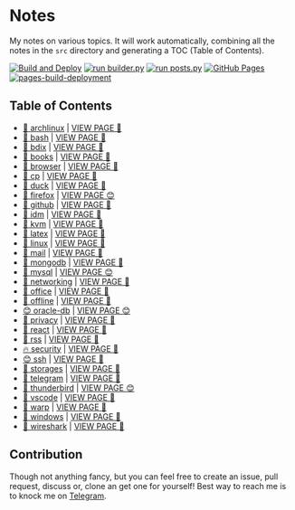 # Notes

My notes on various topics. It will work automatically, combining all the notes in the `src` directory and generating a TOC (Table of Contents).

[![Build and Deploy](https://github.com/SharafatKarim/notes/actions/workflows/action.yml/badge.svg)](https://github.com/SharafatKarim/notes/actions/workflows/action.yml)
[![run builder.py](https://github.com/SharafatKarim/notes/actions/workflows/action.yml/badge.svg)](https://github.com/SharafatKarim/notes/actions/workflows/action.yml)
[![run posts.py](https://github.com/SharafatKarim/notes/actions/workflows/posts.yml/badge.svg)](https://github.com/SharafatKarim/notes/actions/workflows/posts.yml)
[![GitHub Pages](https://github.com/SharafatKarim/notes/actions/workflows/gh-pages.yml/badge.svg)](https://github.com/SharafatKarim/notes/actions/workflows/gh-pages.yml)
[![pages-build-deployment](https://github.com/SharafatKarim/notes/actions/workflows/pages/pages-build-deployment/badge.svg)](https://github.com/SharafatKarim/notes/actions/workflows/pages/pages-build-deployment)


## Table of Contents

- [👾 archlinux](src/archlinux.md) | <a href='https://sharafat.is-a.dev/notes/archlinux' target='_blank'>VIEW PAGE 🌟</a>
- [🍕 bash](src/bash.md) | <a href='https://sharafat.is-a.dev/notes/bash' target='_blank'>VIEW PAGE 🎸</a>
- [🎸 bdix](src/bdix.md) | <a href='https://sharafat.is-a.dev/notes/bdix' target='_blank'>VIEW PAGE 🚀</a>
- [🚀 books](src/books.md) | <a href='https://sharafat.is-a.dev/notes/books' target='_blank'>VIEW PAGE 🌟</a>
- [👾 browser](src/browser.md) | <a href='https://sharafat.is-a.dev/notes/browser' target='_blank'>VIEW PAGE 🤖</a>
- [🎸 cp](src/cp.md) | <a href='https://sharafat.is-a.dev/notes/cp' target='_blank'>VIEW PAGE 🌈</a>
- [👾 duck](src/duck.md) | <a href='https://sharafat.is-a.dev/notes/duck' target='_blank'>VIEW PAGE 🎉</a>
- [🎸 firefox](src/firefox.md) | <a href='https://sharafat.is-a.dev/notes/firefox' target='_blank'>VIEW PAGE 😊</a>
- [🌟 github](src/github.md) | <a href='https://sharafat.is-a.dev/notes/github' target='_blank'>VIEW PAGE 🎉</a>
- [🎉 idm](src/idm.md) | <a href='https://sharafat.is-a.dev/notes/idm' target='_blank'>VIEW PAGE 🚀</a>
- [🍕 kvm](src/kvm.md) | <a href='https://sharafat.is-a.dev/notes/kvm' target='_blank'>VIEW PAGE 🎉</a>
- [🎉 latex](src/latex.md) | <a href='https://sharafat.is-a.dev/notes/latex' target='_blank'>VIEW PAGE 🍕</a>
- [👾 linux](src/linux.md) | <a href='https://sharafat.is-a.dev/notes/linux' target='_blank'>VIEW PAGE 🎸</a>
- [🎉 mail](src/mail.md) | <a href='https://sharafat.is-a.dev/notes/mail' target='_blank'>VIEW PAGE 👾</a>
- [🎉 mongodb](src/mongodb.md) | <a href='https://sharafat.is-a.dev/notes/mongodb' target='_blank'>VIEW PAGE 👾</a>
- [🎉 mysql](src/mysql.md) | <a href='https://sharafat.is-a.dev/notes/mysql' target='_blank'>VIEW PAGE 😊</a>
- [👾 networking](src/networking.md) | <a href='https://sharafat.is-a.dev/notes/networking' target='_blank'>VIEW PAGE 🍕</a>
- [🍕 office](src/office.md) | <a href='https://sharafat.is-a.dev/notes/office' target='_blank'>VIEW PAGE 🍕</a>
- [🎸 offline](src/offline.md) | <a href='https://sharafat.is-a.dev/notes/offline' target='_blank'>VIEW PAGE 🌈</a>
- [😊 oracle-db](src/oracle-db.md) | <a href='https://sharafat.is-a.dev/notes/oracle-db' target='_blank'>VIEW PAGE 😊</a>
- [🌈 privacy](src/privacy.md) | <a href='https://sharafat.is-a.dev/notes/privacy' target='_blank'>VIEW PAGE 🎉</a>
- [🎸 react](src/react.md) | <a href='https://sharafat.is-a.dev/notes/react' target='_blank'>VIEW PAGE 🤖</a>
- [🤖 rss](src/rss.md) | <a href='https://sharafat.is-a.dev/notes/rss' target='_blank'>VIEW PAGE 🎉</a>
- [🔥 security](src/security.md) | <a href='https://sharafat.is-a.dev/notes/security' target='_blank'>VIEW PAGE 🚀</a>
- [😊 ssh](src/ssh.md) | <a href='https://sharafat.is-a.dev/notes/ssh' target='_blank'>VIEW PAGE 🎸</a>
- [🎸 storages](src/storages.md) | <a href='https://sharafat.is-a.dev/notes/storages' target='_blank'>VIEW PAGE 👾</a>
- [👾 telegram](src/telegram.md) | <a href='https://sharafat.is-a.dev/notes/telegram' target='_blank'>VIEW PAGE 👾</a>
- [🌟 thunderbird](src/thunderbird.md) | <a href='https://sharafat.is-a.dev/notes/thunderbird' target='_blank'>VIEW PAGE 😊</a>
- [🍕 vscode](src/vscode.md) | <a href='https://sharafat.is-a.dev/notes/vscode' target='_blank'>VIEW PAGE 🍕</a>
- [🤖 warp](src/warp.md) | <a href='https://sharafat.is-a.dev/notes/warp' target='_blank'>VIEW PAGE 🌟</a>
- [🎸 windows](src/windows.md) | <a href='https://sharafat.is-a.dev/notes/windows' target='_blank'>VIEW PAGE 🌈</a>
- [🤖 wireshark](src/wireshark.md) | <a href='https://sharafat.is-a.dev/notes/wireshark' target='_blank'>VIEW PAGE 🎉</a>

## Contribution

Though not anything fancy, but you can feel free to create an issue, pull request, discuss or, clone an get one for yourself!
Best way to reach me is to knock me on [Telegram](https://t.me/SharafatKarim).

